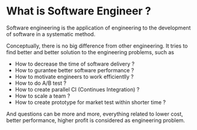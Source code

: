 # What is Software Engineer ?

Software engineering is the application of engineering to the development of software in a systematic method.

Conceptually, there is no big difference from other engineering. It tries to find better and better solution to the engineering problems, such as

* How to decrease the time of software delivery ?
* How to gurantee better software performance ?
* How to motivate engineers to work efficientlly ?
* How to do A/B test ?
* How to create parallel CI (Continues Integration) ?
* How to scale a team ?
* How to create prototype for market test within shorter time ?

And questions can be more and more, everything related to lower cost, better performance, higher profit is considered as engineering problem.
